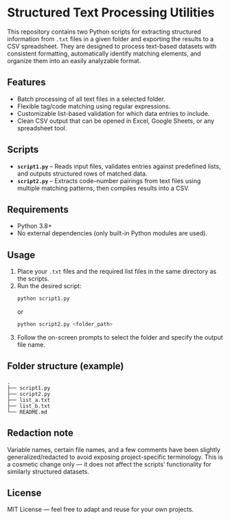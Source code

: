 # Structured Text Processing Utilities

This repository contains two Python scripts for extracting structured information from `.txt` files in a given folder and exporting the results to a CSV spreadsheet. They are designed to process text-based datasets with consistent formatting, automatically identify matching elements, and organize them into an easily analyzable format.

## Features
- Batch processing of all text files in a selected folder.
- Flexible tag/code matching using regular expressions.
- Customizable list-based validation for which data entries to include.
- Clean CSV output that can be opened in Excel, Google Sheets, or any spreadsheet tool.

## Scripts
- **`script1.py`** – Reads input files, validates entries against predefined lists, and outputs structured rows of matched data.
- **`script2.py`** – Extracts code–number pairings from text files using multiple matching patterns, then compiles results into a CSV.

## Requirements
- Python 3.8+
- No external dependencies (only built-in Python modules are used).

## Usage
1. Place your `.txt` files and the required list files in the same directory as the scripts.
2. Run the desired script:
   ```bash
   python script1.py
   ```
   or
   ```bash
   python script2.py <folder_path>
   ```
3. Follow the on-screen prompts to select the folder and specify the output file name.

## Folder structure (example)
```
.
├── script1.py
├── script2.py
├── list_a.txt
├── list_b.txt
└── README.md
```

## Redaction note
Variable names, certain file names, and a few comments have been slightly generalized/redacted to avoid exposing project-specific terminology. This is a cosmetic change only — it does not affect the scripts’ functionality for similarly structured datasets.

## License
MIT License — feel free to adapt and reuse for your own projects.
